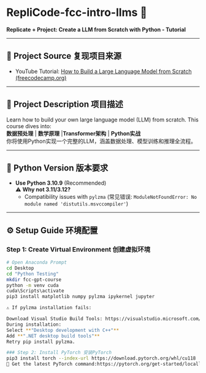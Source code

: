# RepliCode-fcc-intro-llms 🚀  
**Replicate + Project: Create a LLM from Scratch with Python - Tutorial**  

---

## 📜 Project Source 复现项目来源  
- YouTube Tutorial: [How to Build a Large Language Model from Scratch (freecodecamp.org)](https://www.youtube.com/watch?v=UU1WVnMk4E8)  

---

## 🎯 Project Description 项目描述  
Learn how to build your own large language model (LLM) from scratch. This course dives into:  
**数据预处理** | ​**数学原理** | ​**Transformer架构** | ​**Python实战**  
你将使用Python实现一个完整的LLM，涵盖数据处理、模型训练和推理全流程。  

---

## 🐍 Python Version 版本要求  
- ​**Use Python 3.10.9** (Recommended)  
  ⚠️ ​**Why not 3.11/3.12?**  
  - Compatibility issues with `pylzma` (常见错误: `ModuleNotFoundError: No module named 'distutils.msvccompiler'`)

---

## ⚙️ Setup Guide 环境配置  

### Step 1: Create Virtual Environment 创建虚拟环境  
```bash
# Open Anaconda Prompt
cd Desktop
cd "Python Testing"
mkdir fcc-gpt-course
python -m venv cuda
cuda\Scripts\activate
pip3 install matplotlib numpy pylzma ipykernel jupyter

⚠️ ​If pylzma installation fails:

Download ​Visual Studio Build Tools: https://visualstudio.microsoft.com/visual-cpp-build-tools/
During installation:
Select ​**"Desktop development with C++"**
Add ​**".NET desktop build tools"**
Retry pip install pylzma.

### Step 2: Install PyTorch 安装PyTorch
pip3 install torch --index-url https://download.pytorch.org/whl/cu118
🔗 Get the latest PyTorch command:https://pytorch.org/get-started/locally/

